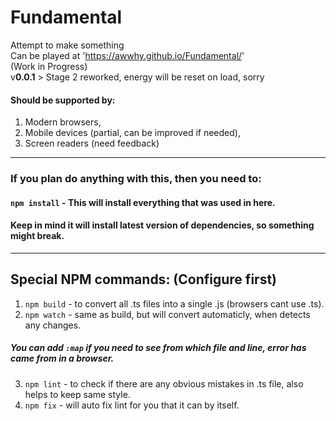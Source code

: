 # Fundamental
Attempt to make something\
Can be played at 'https://awwhy.github.io/Fundamental/' \
(Work in Progress)\
v**0.0.1** > Stage 2 reworked, energy will be reset on load, sorry

#### Should be supported by:
1. Modern browsers,
2. Mobile devices (partial, can be improved if needed),
3. Screen readers (need feedback)

---
### If you plan do anything with this, then you need to:
#### `npm install` - This will install everything that was used in here.
#### Keep in mind it will install latest version of dependencies, so something might break.
---

## Special NPM commands: (Configure first)
1. `npm build` - to convert all .ts files into a single .js (browsers cant use .ts).
2. `npm watch` - same as build, but will convert automaticly, when detects any changes.
##### You can add `:map` if you need to see from which file and line, error has came from in a browser.
3. `npm lint` - to check if there are any obvious mistakes in .ts file, also helps to keep same style.
4. `npm fix` - will auto fix lint for you that it can by itself.
